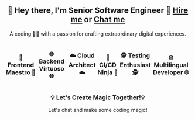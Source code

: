 <br clear="both">

<div align="center">
  <h2>🚀 Hey there, I'm Senior Software Engineer 👋 <a href="https://github.com/webguru11124/webguru11124/issues/new?title=I+want+to+hire+you&body=Hi,+@byteballet.+Send+me+your+resume:+your@companymail.com.">Hire me</a> or <a href="https://github.com/webguru11124/webguru11124/issues/new?title=I+want+to+talk+to+you&body=Hi,+@byteballet."> Chat me</a></h2>
  <p>A coding 🐱‍👤 with a passion for crafting extraordinary digital experiences.</p>
</div>
<div style="display: flex; justify-content: center; align-items: center;">
<div style="display: flex; justify-content: center; align-items: center;">
    <h3 align="center">🎨 Frontend Maestro 🎨</h3>
    <h3 align="center">🌐 Backend Virtuoso 🌐 </h3>
    <h3 align="center">☁️ Cloud Architect ☁️</h3>
    <h3 align="center">🚀 CI/CD Ninja 🚀</h3>
    <h3 align="center">🕵️ Testing Enthusiast 🕵️</h3>
    <h3 align="center">🌐 Multilingual Developer 🌐</h3>
</div>
</div>

<div align="center">
  <h3>💡 Let's Create Magic Together!💡</h3>
  <p>Let's chat and make some coding magic! </p>
</div>